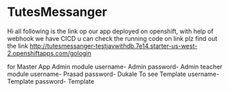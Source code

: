 # TutesMessanger

Hi all following is the link op our app deployed on openshift, with help of webhook we have CICD
u can check the running code on link plz find out the link
http://tutesmessanger-testjavwithdb.7e14.starter-us-west-2.openshiftapps.com/gologin

for Master App Admin module     username- Admin
                                password- Admin
           teacher module       username- Prasad
                                password- Dukale
           To see Template      username- Template
                                password- Template
